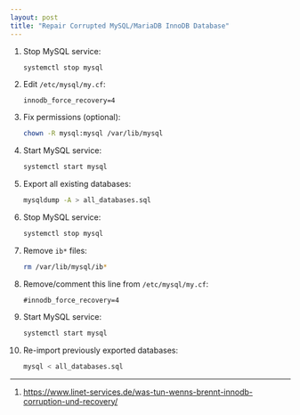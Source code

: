 ```yaml
---
layout: post
title: "Repair Corrupted MySQL/MariaDB InnoDB Database"
---
```


1. Stop MySQL service:
   ```bash
   systemctl stop mysql
   ```
2. Edit `/etc/mysql/my.cf`:
   ```
   innodb_force_recovery=4
   ```
3. Fix permissions (optional):
   ```bash
   chown -R mysql:mysql /var/lib/mysql
   ```
3. Start MySQL service:
   ```bash
   systemctl start mysql
   ```
4. Export all existing databases:
   ```bash
   mysqldump -A > all_databases.sql
   ```
5. Stop MySQL service:
   ```bash
   systemctl stop mysql
   ```
6. Remove `ib*` files:
   ```bash
   rm /var/lib/mysql/ib*
   ```
7. Remove/comment this line from `/etc/mysql/my.cf`:
   ```
   #innodb_force_recovery=4
   ```
8. Start MySQL service:
   ```bash
   systemctl start mysql
   ```
9. Re-import previously exported databases:
   ```bash
   mysql < all_databases.sql
   ```

---
1. <https://www.linet-services.de/was-tun-wenns-brennt-innodb-corruption-und-recovery/>
